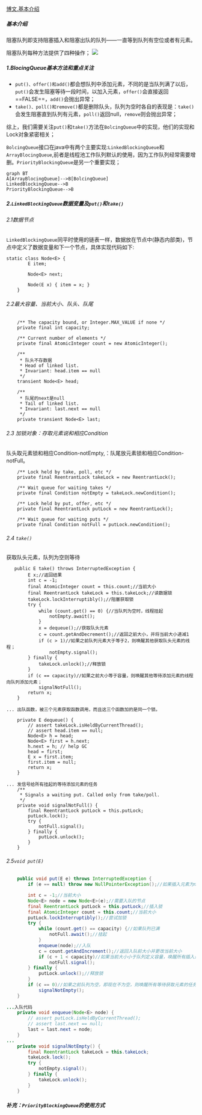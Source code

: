 [博文.基本介绍](http://ifeve.com/java-blocking-queue/)

##### 基本介绍
阻塞队列即支持阻塞插入和阻塞出队的队列——一直等到队列有空位或者有元素。

阻塞队列每种方法提供了四种操作；
![](https://wx3.sinaimg.cn/mw1024/006Xp67Kly1fpmi78mhnhj30rv08faan.jpg)

##### 1.BlocingQueue基本方法和重点关注
- `put()、offer()和add()`都会想队列中添加元素，不同的是当队列满了以后，`put()`会发生阻塞等待一段时间，以加入元素，`offer()`会直接返回==FALSE==，`add()`会抛出异常；
- `take()、poll()和remove()`都是删除队头，队列为空时各自的表现是：`take()`会发生阻塞直到队列有元素，`poll()`返回null，`remove`则会抛出异常；

综上，我们需要关注`put()`和`take()`方法在`BolcingQueue`中的实现，他们的实现和Lock对象紧密相关；

`BolcingQueue`接口在java中有两个主要实现:`LinkedBlockingQueue`和`ArrayBlocingQueue`,前者是线程池工作队列默认的使用，因为工作队列经常需要增删。`PriorityBlockingQueue`是另一个重要实现；

```
graph BT
A[ArrayBlocingQueue]-->B[BolcingQueue]
LinkedBlockingQueue-->B
PriorityBlockingQueue-->B
```

##### 2.`LinkedBlockingQueue`数据变量及`put()`和`take()`

###### 2.1数据节点

`LinkedBlockingQueue`同平时使用的链表一样，数据放在节点中(静态内部类)，节点中定义了数据变量和下一个节点，具体实现代码如下:
```
static class Node<E> {
        E item;

        Node<E> next;

        Node(E x) { item = x; }
    }
```
###### 2.2最大容量、当前大小、队头、队尾
```
    /** The capacity bound, or Integer.MAX_VALUE if none */
    private final int capacity;

    /** Current number of elements */
    private final AtomicInteger count = new AtomicInteger();

    /**
     * 队头不存数据
     * Head of linked list.
     * Invariant: head.item == null
     */
    transient Node<E> head;

    /**
     * 队尾的next是null
     * Tail of linked list.
     * Invariant: last.next == null
     */
    private transient Node<E> last;
```

###### 2.3 加锁对象：存取元素说和相应Condition

队头取元素锁和相应Condition-notEmpty,：队尾放元素锁和相应Condition-notFull。
```
    /** Lock held by take, poll, etc */
    private final ReentrantLock takeLock = new ReentrantLock();

    /** Wait queue for waiting takes */
    private final Condition notEmpty = takeLock.newCondition();

    /** Lock held by put, offer, etc */
    private final ReentrantLock putLock = new ReentrantLock();

    /** Wait queue for waiting puts */
    private final Condition notFull = putLock.newCondition();
```
###### 2.4 `take()`
获取队头元素，队列为空则等待
```
   public E take() throws InterruptedException {
        E x;//返回结果
        int c = -1;
        final AtomicInteger count = this.count;//当前大小
        final ReentrantLock takeLock = this.takeLock;//读数据锁
        takeLock.lockInterruptibly();//阻塞获取锁
        try {
            while (count.get() == 0) {//当队列为空时，线程挂起
                notEmpty.await();
            }
            x = dequeue();//获取队头元素
            c = count.getAndDecrement();//返回之前大小，并将当前大小递减1
            if (c > 1)//如果之前队列元素大于等于2，则唤醒其他获取队头元素的线程；
                notEmpty.signal();
        } finally {
            takeLock.unlock();//释放锁
        }
        if (c == capacity)//如果之前大小等于容量，则唤醒其他等待添加元素的线程向队列添加元素；
            signalNotFull();
        return x;
    }

... 出队函数，被三个元素获取函数调用，而且这三个函数加的是同一个锁。

    private E dequeue() {
        // assert takeLock.isHeldByCurrentThread();
        // assert head.item == null;
        Node<E> h = head;
        Node<E> first = h.next;
        h.next = h; // help GC
        head = first;
        E x = first.item;
        first.item = null;
        return x;
    }

... 发信号给所有挂起的等待添加元素的任务
    /**
     * Signals a waiting put. Called only from take/poll.
     */
    private void signalNotFull() {
        final ReentrantLock putLock = this.putLock;
        putLock.lock();
        try {
            notFull.signal();
        } finally {
            putLock.unlock();
        }
    }
```
###### 2.5`void put(E)`

```java
    public void put(E e) throws InterruptedException {
        if (e == null) throw new NullPointerException();//如果插入元素为null则抛异常

        int c = -1;//当前大小
        Node<E> node = new Node<E>(e);//需要入队的节点
        final ReentrantLock putLock = this.putLock;//插入锁
        final AtomicInteger count = this.count;//当前大小
        putLock.lockInterruptibly();//尝试加锁
        try {
            while (count.get() == capacity) {//如果队列已满
                notFull.await();//挂起
            }
            enqueue(node);//入队
            c = count.getAndIncrement();//返回入队前大小并更改当前大小
            if (c + 1 < capacity)//如果当前大小小于队列定义容量，唤醒所有插入进程
                notFull.signal();
        } finally {
            putLock.unlock();//释放锁
        }
        if (c == 0)//如果之前队列为空，即现在不为空，则唤醒所有等待获取元素的任务
            signalNotEmpty();
    }
    
...入队代码
    private void enqueue(Node<E> node) {
        // assert putLock.isHeldByCurrentThread();
        // assert last.next == null;
        last = last.next = node;
    }
...
    private void signalNotEmpty() {
        final ReentrantLock takeLock = this.takeLock;
        takeLock.lock();
        try {
            notEmpty.signal();
        } finally {
            takeLock.unlock();
        }
    }
```

##### 补充：`PriorityBlockingQueue`的使用方式

